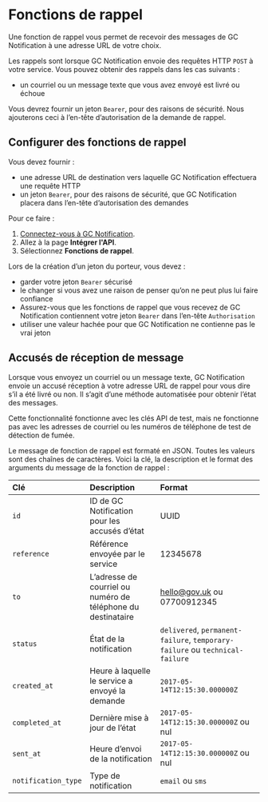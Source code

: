 # Fonctions de rappel

Une fonction de rappel vous permet de recevoir des messages de GC Notification à une adresse URL de votre choix. 

Les rappels sont lorsque GC Notification envoie des requêtes HTTP `POST` à votre service. Vous pouvez obtenir des rappels dans les cas suivants :

- un courriel ou un message texte que vous avez envoyé est livré ou échoue

Vous devrez fournir un jeton `Bearer`, pour des raisons de sécurité. Nous ajouterons ceci à l’en-tête d’autorisation de la demande de rappel.

## Configurer des fonctions de rappel

Vous devez fournir :

- une adresse URL de destination vers laquelle GC Notification effectuera une requête HTTP
- un jeton `Bearer`, pour des raisons de sécurité, que GC Notification placera dans l’en-tête d’autorisation des demandes

Pour ce faire :

1. [Connectez-vous à GC Notification](https://notification.canada.ca/sign-in).
1. Allez à la page __Intégrer l'API__.
1. Sélectionnez __Fonctions de rappel__.

Lors de la création d’un jeton du porteur, vous devez :

- garder votre jeton `Bearer` sécurisé
- le changer si vous avez une raison de penser qu’on ne peut plus lui faire confiance
- Assurez-vous que les fonctions de rappel que vous recevez de GC Notification contiennent votre jeton `Bearer` dans l’en-tête `Authorisation`
- utiliser une valeur hachée pour que GC Notification ne contienne pas le vrai jeton

## Accusés de réception de message

Lorsque vous envoyez un courriel ou un message texte, GC Notification envoie un accusé réception à votre adresse URL de rappel pour vous dire s’il a été livré ou non. Il s’agit d’une méthode automatisée pour obtenir l’état des messages.

Cette fonctionnalité fonctionne avec les clés API de test, mais ne fonctionne pas avec les adresses de courriel ou les numéros de téléphone de test de détection de fumée.

Le message de fonction de rappel est formaté en JSON. Toutes les valeurs sont des chaînes de caractères. Voici la clé, la description et le format des arguments du message de la fonction de rappel :

|Clé | Description | Format|
|:---|:---|:---|
|`id` | ID de GC Notification pour les accusés d’état  | UUID|
|`reference` | Référence envoyée par le service | 12345678|
|`to` | L’adresse de courriel ou numéro de téléphone du destinataire | hello@gov.uk ou 07700912345|
|`status` | État de la notification | `delivered`, `permanent-failure`, `temporary-failure` ou `technical-failure`|
|`created_at` | Heure à laquelle le service a envoyé la demande | `2017-05-14T12:15:30.000000Z`|
|`completed_at` | Dernière mise à jour de l’état | `2017-05-14T12:15:30.000000Z` ou nul|
|`sent_at` | Heure d’envoi de la notification | `2017-05-14T12:15:30.000000Z` ou nul|
|`notification_type` | Type de notification | `email` ou `sms`|
